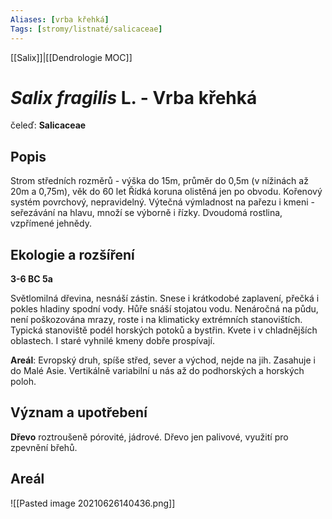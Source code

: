 ```yaml
---
Aliases: [vrba křehká]
Tags: [stromy/listnaté/salicaceae]
---
```

[[Salix]]|[[Dendrologie MOC]]


# *Salix fragilis* L. - Vrba křehká

čeleď: **Salicaceae**

## Popis
Strom středních rozměrů - výška do 15m, průměr do 0,5m (v nížinách až 20m a 0,75m), věk do 60 let
Řídká koruna olistěná jen po obvodu.
Kořenový systém povrchový, nepravidelný.
Výtečná výmladnost na pařezu i kmeni - seřezávání na hlavu, množí se výborně i řízky.
Dvoudomá rostlina, vzpřímené jehnědy.

## Ekologie a rozšíření
**3-6 BC 5a**

Světlomilná dřevina, nesnáší zástin.
Snese i krátkodobé zaplavení, přečká i pokles hladiny spodní vody. Hůře snáší stojatou vodu.
Nenáročná na půdu, není poškozována mrazy, roste i na klimaticky extrémních stanovištích.
Typická stanoviště podél horských potoků a bystřin. Kvete i v chladnějších oblastech.
I staré vyhnilé kmeny dobře prospívají.

**Areál**: Evropský druh, spíše střed, sever a východ, nejde na jih. Zasahuje i do Malé Asie. Vertikálně variabilní u nás až do podhorských a horských poloh.

## Význam a upotřebení
**Dřevo** roztroušeně pórovité, jádrové.
Dřevo jen palivové, využití pro zpevnění břehů.

## Areál

![[Pasted image 20210626140436.png]]



